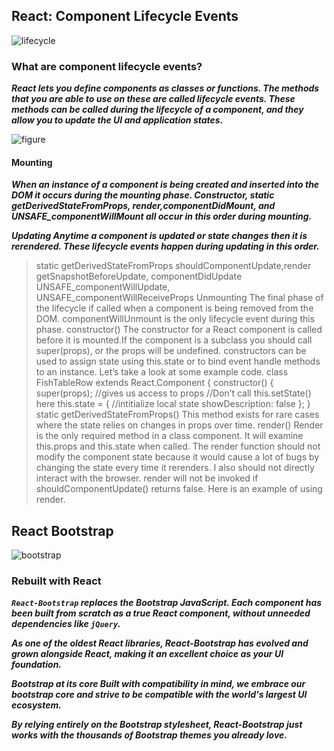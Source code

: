 ## React: Component Lifecycle Events

![lifecycle](https://miro.medium.com/max/2000/0*pqn5ljaOw4kWrUdF)

### What are component lifecycle events?
***React lets you define components as classes or functions. The methods that you are able to use on these are called lifecycle events. These methods can be called during the lifecycle of a component, and they allow you to update the UI and application states.***

![figure](https://miro.medium.com/max/2000/0*0saPKFiTUk6W3FYp)

#### Mounting
***When an instance of a component is being created and inserted into the DOM it occurs during the mounting phase. Constructor, static getDerivedStateFromProps, render,componentDidMount, and UNSAFE_componentWillMount all occur in this order during mounting.***

***Updating Anytime a component is updated or state changes then it is rerendered. These lifecycle events happen during updating in this order.***

> static getDerivedStateFromProps shouldComponentUpdate,render getSnapshotBeforeUpdate, componentDidUpdate UNSAFE_componentWillUpdate, UNSAFE_componentWillReceiveProps Unmounting
The final phase of the lifecycle if called when a component is being removed from the DOM. componentWillUnmount is the only lifecycle event during this phase.
constructor()
The constructor for a React component is called before it is mounted.If the component is a subclass you should call super(props), or the props will be undefined. constructors can be used to assign state using this.state or to bind event handle methods to an instance. Let’s take a look at some example code.
class FishTableRow extends React.Component {
constructor() {
super(props); //gives us access to props
//Don’t call this.setState() here
this.state = { //intitialize local state
showDescription: false
}; }
static getDerivedStateFromProps()
This method exists for rare cases where the state relies on changes in props over time.
render()
Render is the only required method in a class component. It will examine this.props and this.state when called. The render function should not modify the component state because it would cause a lot of bugs by changing the state every time it rerenders. I also should not directly interact with the browser. render will not be invoked if shouldComponentUpdate() returns false. Here is an example of using render.



## React Bootstrap
![bootstrap](https://blog.templatetoaster.com/wp-content/uploads/2019/09/What-is-Bootstrap-Facebook.png)
### Rebuilt with React
***`React-Bootstrap` replaces the Bootstrap JavaScript. Each component has been built from scratch as a true React component, without unneeded dependencies like `jQuery`.***

***As one of the oldest React libraries, React-Bootstrap has evolved and grown alongside React, making it an excellent choice as your UI foundation.***

***Bootstrap at its core Built with compatibility in mind, we embrace our bootstrap core and strive to be compatible with the world's largest UI ecosystem.***

***By relying entirely on the Bootstrap stylesheet, React-Bootstrap just works with the thousands of Bootstrap themes you already love.***

